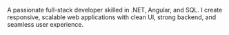 A passionate full-stack developer skilled in .NET, Angular, and SQL. I create responsive, scalable web applications with clean UI, strong backend, and seamless user experience.
